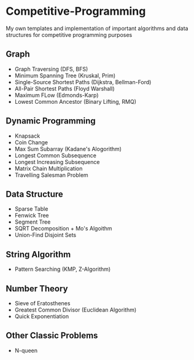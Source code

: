 # Competitive-Programming
My own templates and implementation of important algorithms and data structures for competitive programming purposes

## Graph
  - Graph Traversing (DFS, BFS)
  - Minimum Spanning Tree (Kruskal, Prim)
  - Single-Source Shortest Paths (Dijkstra, Bellman-Ford)
  - All-Pair Shortest Paths (Floyd Warshall)
  - Maximum FLow (Edmonds-Karp)
  - Lowest Common Ancestor (Binary Lifting, RMQ)
  
## Dynamic Programming
  - Knapsack
  - Coin Change
  - Max Sum Subarray (Kadane's Alogorithm)
  - Longest Common Subsequence
  - Longest Increasing Subsequence
  - Matrix Chain Multiplication
  - Travelling Salesman Problem
  
## Data Structure
  - Sparse Table 
  - Fenwick Tree
  - Segment Tree
  - SQRT Decomposition + Mo's Algoithm
  - Union-Find Disjoint Sets
  
## String Algorithm
  - Pattern Searching (KMP, Z-Algorithm)
  
## Number Theory
  - Sieve of Eratosthenes
  - Greatest Common Divisor (Euclidean Algorithm)
  - Quick Exponentiation
  
## Other Classic Problems
  - N-queen
